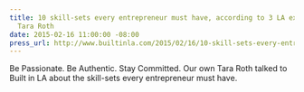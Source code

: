 ```yaml
---
title: 10 skill-sets every entrepreneur must have, according to 3 LA executives, featuring
  Tara Roth
date: 2015-02-16 11:00:00 -08:00
press_url: http://www.builtinla.com/2015/02/16/10-skill-sets-every-entrepreneur-must-have-according-3-la-executives
---
```


Be Passionate. Be Authentic. Stay Committed. Our own Tara Roth talked to Built in LA about the skill-sets every entrepreneur must have.
